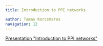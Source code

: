 ```yaml
---
title: Introduction to PPI networks

author: Tamas Korcsmaros
navigation: 12
---
```



[Presentation "Introduction to PPI networks"](EMBO-PPI-Day1-2016_TKorcsmaros.pptx)
